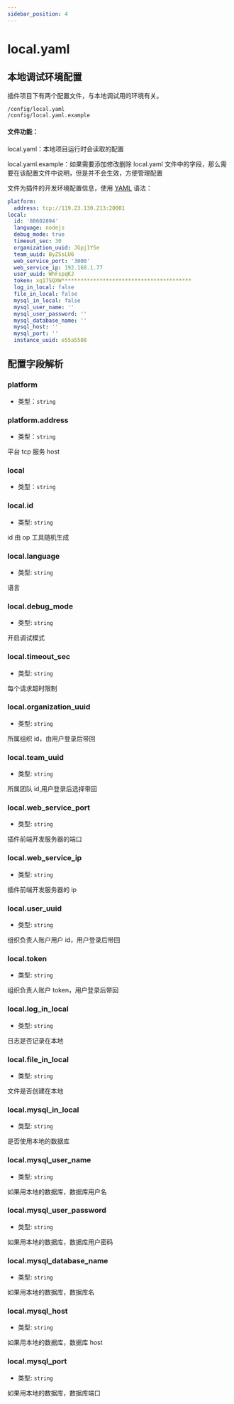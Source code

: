 ```yaml
---
sidebar_position: 4
---
```


# local.yaml

## 本地调试环境配置

插件项目下有两个配置文件，与本地调试用的环境有关。

```Plain Text
/config/local.yaml
/config/local.yaml.example
```

#### 文件功能：

local.yaml：本地项目运行时会读取的配置

local.yaml.example：如果需要添加修改删除 local.yaml 文件中的字段，那么需要在该配置文件中说明，但是并不会生效，方便管理配置

文件为插件的开发环境配置信息，使用 [YAML](https://yaml.org/) 语法：

```yaml
platform:
  address: tcp://119.23.130.213:20001
local:
  id: '88602894'
  language: nodejs
  debug_mode: true
  timeout_sec: 30
  organization_uuid: JGpj1YSe
  team_uuid: ByZSsLU6
  web_service_port: '3000'
  web_service_ip: 192.168.1.77
  user_uuid: WhFspqKJ
  token: xq17SQXW*****************************************
  log_in_local: false
  file_in_local: false
  mysql_in_local: false
  mysql_user_name: ''
  mysql_user_password: ''
  mysql_database_name: ''
  mysql_host: ''
  mysql_port: ''
  instance_uuid: e55a5508
```

## 配置字段解析

### platform

- 类型：`string`

### platform.address

- 类型：`string`

平台 tcp 服务 host

### local

- 类型：`string`

### local.id

- 类型: `string`

id 由 op 工具随机生成

### local.language

- 类型: `string`

语言

### local.debug_mode

- 类型: `string`

开启调试模式

### local.timeout_sec

- 类型: `string`

每个请求超时限制

### local.organization_uuid

- 类型: `string`

所属组织 id，由用户登录后带回

### local.team_uuid

- 类型: `string`

所属团队 id,用户登录后选择带回

### local.web_service_port

- 类型: `string`

插件前端开发服务器的端口

### local.web_service_ip

- 类型: `string`

插件前端开发服务器的 ip

### local.user_uuid

- 类型: `string`

组织负责人账户用户 id，用户登录后带回

### local.token

- 类型: `string`

组织负责人账户 token，用户登录后带回

### local.log_in_local

- 类型: `string`

日志是否记录在本地

### local.file_in_local

- 类型: `string`

文件是否创建在本地

### local.mysql_in_local

- 类型: `string`

是否使用本地的数据库

### local.mysql_user_name

- 类型: `string`

如果用本地的数据库，数据库用户名

### local.mysql_user_password

- 类型: `string`

如果用本地的数据库，数据库用户密码

### local.mysql_database_name

- 类型: `string`

如果用本地的数据库，数据库名

### local.mysql_host

- 类型: `string`

如果用本地的数据库，数据库 host

### local.mysql_port

- 类型: `string`

如果用本地的数据库，数据库端口
